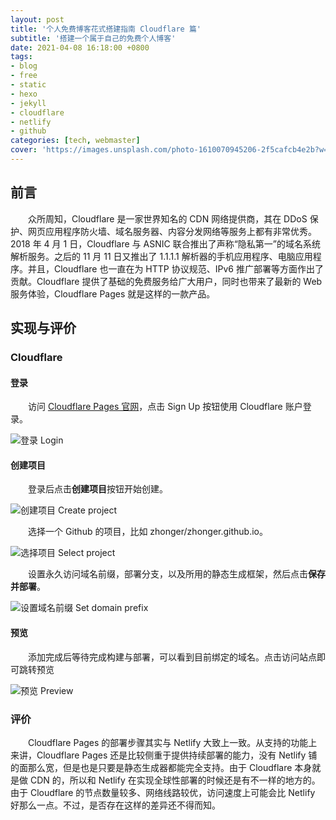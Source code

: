```yaml
---
layout: post
title: '个人免费博客花式搭建指南 Cloudflare 篇'
subtitle: '搭建一个属于自己的免费个人博客'
date: 2021-04-08 16:18:00 +0800
tags: 
- blog
- free
- static
- hexo
- jekyll
- cloudflare
- netlify
- github
categories: [tech, webmaster]
cover: 'https://images.unsplash.com/photo-1610070945206-2f5cafcb4e2b?w=1600&q=900'
---
```


## 前言

&emsp;&emsp;众所周知，Cloudflare 是一家世界知名的 CDN 网络提供商，其在 DDoS 保护、网页应用程序防火墙、域名服务器、内容分发网络等服务上都有非常优秀。2018 年 4 月 1 日，Cloudflare 与 ASNIC 联合推出了声称“隐私第一”的域名系统解析服务。之后的 11 月 11 日又推出了 1.1.1.1 解析器的手机应用程序、电脑应用程序。并且，Cloudflare 也一直在为 HTTP 协议规范、IPv6 推广部署等方面作出了贡献。Cloudflare 提供了基础的免费服务给广大用户，同时也带来了最新的 Web 服务体验，Cloudflare Pages 就是这样的一款产品。

## 实现与评价

### Cloudflare

#### 登录

&emsp;&emsp;访问 [Cloudflare Pages 官网](https://pages.cloudflare.com/)，点击 Sign Up 按钮使用 Cloudflare 账户登录。

![登录 Login](https://i.lisz.top/blog/a0C23w.webp)

#### 创建项目

&emsp;&emsp;登录后点击**创建项目**按钮开始创建。

![创建项目 Create project](https://i.lisz.top/blog/s12Jkr.webp)

&emsp;&emsp;选择一个 Github 的项目，比如 zhonger/zhonger.github.io。

![选择项目 Select project](https://i.lisz.top/blog/YwXaml.webp)

&emsp;&emsp;设置永久访问域名前缀，部署分支，以及所用的静态生成框架，然后点击**保存并部署**。

![设置域名前缀 Set domain prefix](https://i.lisz.top/blog/Q3uTjI.webp)

#### 预览

&emsp;&emsp;添加完成后等待完成构建与部署，可以看到目前绑定的域名。点击访问站点即可跳转预览

![预览 Preview](https://i.lisz.top/blog/t8ZdUt.webp)

### 评价

&emsp;&emsp;Cloudflare Pages 的部署步骤其实与 Netlify 大致上一致。从支持的功能上来讲，Cloudflare Pages 还是比较侧重于提供持续部署的能力，没有 Netlify 铺的面那么宽，但是也是只要是静态生成器都能完全支持。由于 Cloudflare 本身就是做 CDN 的，所以和 Netlify 在实现全球性部署的时候还是有不一样的地方的。由于 Cloudflare 的节点数量较多、网络线路较优，访问速度上可能会比 Netlify 好那么一点。不过，是否存在这样的差异还不得而知。
